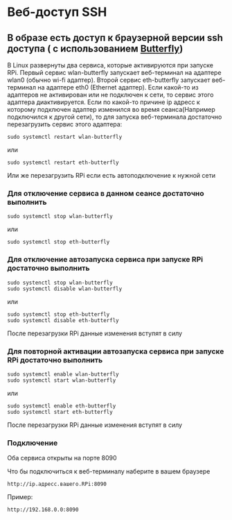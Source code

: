 #  Веб-доступ SSH
 
## В образе есть доступ к браузерной версии ssh доступа ( с использованием [Butterfly](https://github.com/paradoxxxzero/butterfly))

В Linux развернуты два сервиса, которые активируются при запуске RPi. Первый сервис wlan-butterfly запускает веб-терминал на адаптере wlan0 (обычно wi-fi адаптер). Второй сервис eth-butterfly запускает веб-терминал на адаптере eth0 (Ethernet адаптер). Если какой-то из адаптеров не активирован или не подключен к сети, то сервис этого адаптера диактивируется. Если по какой-то причине ip адресс к которому подключен адаптер изменился во время сеанса(Например подключился к другой сети), то для запуска веб-терминала достаточно перезагрузить сервис этого адаптера:
``` 
sudo systemctl restart wlan-butterfly
```
или

```
sudo systemctl restart eth-butterfly
```
Или же перезагрузить RPi если есть автоподключение к нужной сети
### Для отключение сервиса в данном сеансе достаточно выполнить
```
sudo systemctl stop wlan-butterfly
```
или
```
sudo systemctl stop eth-butterfly
```

### Для отключение автозапуска сервиса при запуске RPi достаточно выполнить
```
sudo systenctl stop wlan-butterfly
sudo systemctl disable wlan-butterfly
```
или
```
sudo systemctl stop eth-butterfly
sudo systemctl disable eth-butterfly
```
После перезагрузки RPi данные изменения вступят в силу
### Для повторной активации автозапуска сервиса при запуске RPi достаточно выполнить
```
sudo systemctl enable wlan-butterfly
sudo systemctl start wlan-butterfly
```
или
```
sudo systemctl enable eth-butterfly
sudo systemctl start eth-butterfly
```

После перезагрузки RPi данные изменения вступят в силу

### Подключение
Оба сервиса открыты на порте 8090

Что бы подключиться к веб-терминалу наберите в вашем браузере
```
http://ip.адресс.вашего.RPi:8090 
```

Пример:
```
http://192.168.0.0:8090
```
